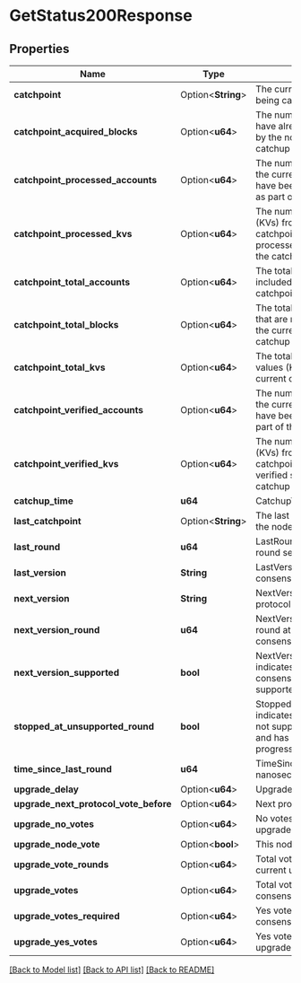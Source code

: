# GetStatus200Response

## Properties

Name | Type | Description | Notes
------------ | ------------- | ------------- | -------------
**catchpoint** | Option<**String**> | The current catchpoint that is being caught up to | [optional]
**catchpoint_acquired_blocks** | Option<**u64**> | The number of blocks that have already been obtained by the node as part of the catchup | [optional]
**catchpoint_processed_accounts** | Option<**u64**> | The number of accounts from the current catchpoint that have been processed so far as part of the catchup | [optional]
**catchpoint_processed_kvs** | Option<**u64**> | The number of key-values (KVs) from the current catchpoint that have been processed so far as part of the catchup | [optional]
**catchpoint_total_accounts** | Option<**u64**> | The total number of accounts included in the current catchpoint | [optional]
**catchpoint_total_blocks** | Option<**u64**> | The total number of blocks that are required to complete the current catchpoint catchup | [optional]
**catchpoint_total_kvs** | Option<**u64**> | The total number of key-values (KVs) included in the current catchpoint | [optional]
**catchpoint_verified_accounts** | Option<**u64**> | The number of accounts from the current catchpoint that have been verified so far as part of the catchup | [optional]
**catchpoint_verified_kvs** | Option<**u64**> | The number of key-values (KVs) from the current catchpoint that have been verified so far as part of the catchup | [optional]
**catchup_time** | **u64** | CatchupTime in nanoseconds |
**last_catchpoint** | Option<**String**> | The last catchpoint seen by the node | [optional]
**last_round** | **u64** | LastRound indicates the last round seen |
**last_version** | **String** | LastVersion indicates the last consensus version supported |
**next_version** | **String** | NextVersion of consensus protocol to use |
**next_version_round** | **u64** | NextVersionRound is the round at which the next consensus version will apply |
**next_version_supported** | **bool** | NextVersionSupported indicates whether the next consensus version is supported by this node |
**stopped_at_unsupported_round** | **bool** | StoppedAtUnsupportedRound indicates that the node does not support the new rounds and has stopped making progress |
**time_since_last_round** | **u64** | TimeSinceLastRound in nanoseconds |
**upgrade_delay** | Option<**u64**> | Upgrade delay | [optional]
**upgrade_next_protocol_vote_before** | Option<**u64**> | Next protocol round | [optional]
**upgrade_no_votes** | Option<**u64**> | No votes cast for consensus upgrade | [optional]
**upgrade_node_vote** | Option<**bool**> | This node's upgrade vote | [optional]
**upgrade_vote_rounds** | Option<**u64**> | Total voting rounds for current upgrade | [optional]
**upgrade_votes** | Option<**u64**> | Total votes cast for consensus upgrade | [optional]
**upgrade_votes_required** | Option<**u64**> | Yes votes required for consensus upgrade | [optional]
**upgrade_yes_votes** | Option<**u64**> | Yes votes cast for consensus upgrade | [optional]

[[Back to Model list]](../README.md#documentation-for-models) [[Back to API list]](../README.md#documentation-for-api-endpoints) [[Back to README]](../README.md)
